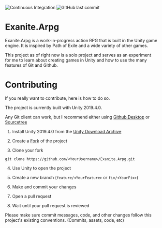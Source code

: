 ![Continuous Integration](https://github.com/Exanite/Exanite.Arpg/workflows/Continuous%20Integration/badge.svg?branch=master)
![GitHub last commit](https://img.shields.io/github/last-commit/Exanite/Exanite.Arpg)

# Exanite.Arpg

Exanite.Arpg is a work-in-progress action RPG that is built in the Unity game engine. It is inspired by Path of Exile and a wide variety of other games.

This project as of right now is a solo project and serves as an experiment for me to learn about creating games in Unity and how to use the many features of Git and Github.

# Contributing

If you really want to contribute, here is how to do so.

The project is currently built with Unity 2019.4.0.

Any Git client can work, but I recommend either using [Github Desktop](https://desktop.github.com/) or [Sourcetree](https://www.sourcetreeapp.com/)

1. Install Unity 2019.4.0 from the [Unity Download Archive](https://unity3d.com/get-unity/download/archive)

2. Create a [Fork](https://github.com/Exanite/Exanite.Arpg/fork) of the project

3. Clone your fork
```
git clone https://github.com/<YourUsername>/Exanite.Arpg.git
```
4. Use Unity to open the project

5. Create a new branch (`feature/<YourFeature>` or `fix/<YourFix>`)

6. Make and commit your changes

7. Open a pull request

8. Wait until your pull request is reviewed

Please make sure commit messages, code, and other changes follow this project's existing conventions. (Commits, assets, code, etc)
